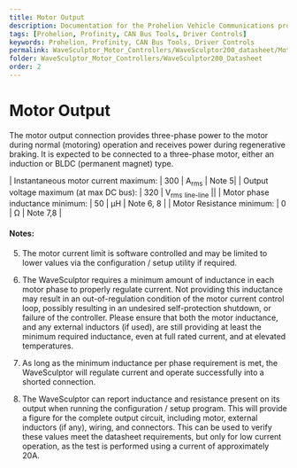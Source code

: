 ```yaml
---
title: Motor Output
description: Documentation for the Prohelion Vehicle Communications protocol
tags: [Prohelion, Profinity, CAN Bus Tools, Driver Controls]
keywords: Prohelion, Profinity, CAN Bus Tools, Driver Controls
permalink: WaveSculptor_Motor_Controllers/WaveSculptor200_datasheet/Motor_output.html
folder: WaveSculptor_Motor_Controllers/WaveSculptor200_Datasheet
order: 2
---
```


# Motor Output

The motor output connection provides three-phase power to the motor during normal (motoring) operation and receives power during regenerative braking.  It is expected to be connected to a three-phase motor, either an induction or BLDC (permanent magnet) type.

| Instantaneous motor current maximum: | 300 | A<sub>rms</sub> | Note 5|
| Output voltage maximum (at max DC bus): | 320 | V<sub>rms</sub> <sub>line-line</sub> ||
| Motor phase inductance minimum: | 50 | µH | Note 6, 8 |
| Motor Resistance minimum: | 0 | Ω | Note 7,8 |

#### Notes: 

5)  The motor current limit is software controlled and may be limited to lower values via the configuration / setup utility if required.

6)  The WaveSculptor requires a minimum amount of inductance in each motor phase to properly regulate current.  Not providing this inductance may result in an out-of-regulation condition of the motor current control loop, possibly resulting in an undesired self-protection shutdown, or failure of the controller.  Please ensure that both the motor inductance, and any external inductors (if used), are still providing at least the minimum required inductance, even at full rated current, and at elevated temperatures.

7)  As long as the minimum inductance per phase requirement is met, the WaveSculptor will regulate current and operate successfully into a shorted connection.

8)  The WaveSculptor can report inductance and resistance present on its output when running the configuration / setup program.  This will provide a figure for the complete output circuit, including motor, external inductors (if any), wiring, and connectors.  This can be used to verify these values meet the datasheet requirements, but only for low current operation, as the test is performed using a current of approximately 20A.
